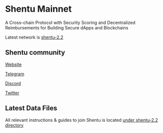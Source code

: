 # Shentu Mainnet

A Cross-chain Protocol with Security Scoring and Decentralized Reimbursements for Building Secure dApps and Blockchains

Latest network is [shentu-2.2](https://github.com/certikfoundation/mainnet/tree/main/shentu-2.2)

## Shentu community

[Website](https://www.certik.foundation/)

[Telegram](https://t.me/certikfoundation)

[Discord](https://discord.gg/Q5a68GCY9Z)

[Twitter](https://twitter.com/certikorg)

## Latest Data Files

All relevant instructions & guides to join Shentu is located [under shentu-2.2 directory](https://github.com/shentufoundation/mainnet/tree/main/shentu-2.2)
